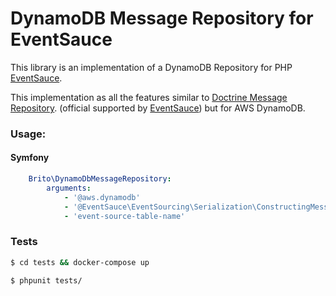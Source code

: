 # DynamoDB Message Repository for EventSauce

This library is an implementation of a DynamoDB Repository for PHP [EventSauce](https://eventsauce.io/).

This implementation as all the features similar to
[Doctrine Message Repository](https://github.com/EventSaucePHP/DoctrineMessageRepository).
(official supported by [EventSauce](https://eventsauce.io/)) but for AWS DynamoDB.

### Usage:

#### Symfony

```yaml
    Brito\DynamoDbMessageRepository:
        arguments:
            - '@aws.dynamodb'
            - '@EventSauce\EventSourcing\Serialization\ConstructingMessageSerializer'
            - 'event-source-table-name'
```

### Tests

```bash
$ cd tests && docker-compose up

$ phpunit tests/
